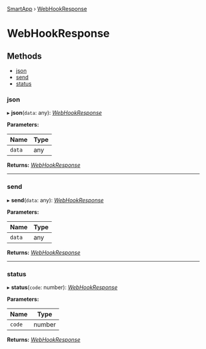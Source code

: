 [SmartApp](../classes/_smart_app_d_.smartapp.md) ›  [WebHookResponse](_smart_app_d_.webhookresponse.md)
# WebHookResponse
## Methods

* [json](_smart_app_d_.webhookresponse.md#json)
* [send](_smart_app_d_.webhookresponse.md#send)
* [status](_smart_app_d_.webhookresponse.md#status)


###  json

▸ **json**(`data`: any): *[WebHookResponse](_smart_app_d_.webhookresponse.md)*

**Parameters:**

Name | Type |
------ | ------ |
`data` | any |

**Returns:** *[WebHookResponse](_smart_app_d_.webhookresponse.md)*

___

###  send

▸ **send**(`data`: any): *[WebHookResponse](_smart_app_d_.webhookresponse.md)*

**Parameters:**

Name | Type |
------ | ------ |
`data` | any |

**Returns:** *[WebHookResponse](_smart_app_d_.webhookresponse.md)*

___

###  status

▸ **status**(`code`: number): *[WebHookResponse](_smart_app_d_.webhookresponse.md)*

**Parameters:**

Name | Type |
------ | ------ |
`code` | number |

**Returns:** *[WebHookResponse](_smart_app_d_.webhookresponse.md)*

